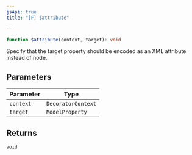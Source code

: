 ```yaml
---
jsApi: true
title: "[F] $attribute"

---
```

```ts
function $attribute(context, target): void
```

Specify that the target property should be encoded as an XML attribute instead of node.

## Parameters

| Parameter | Type |
| ------ | ------ |
| `context` | `DecoratorContext` |
| `target` | `ModelProperty` |

## Returns

`void`

